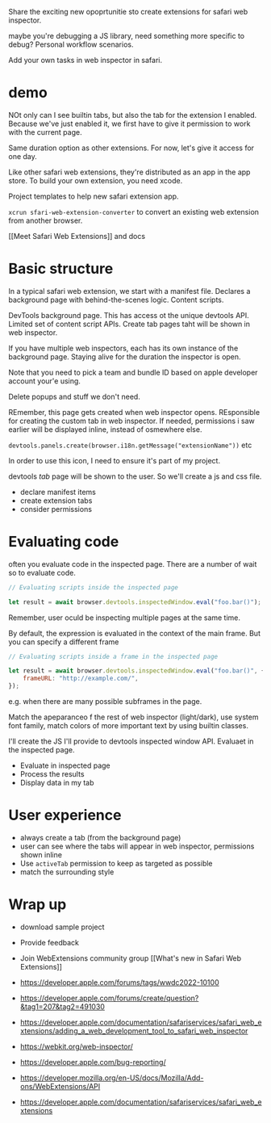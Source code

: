 Share the exciting new opoprtunitie sto create extensions for safari web inspector.

maybe you're debugging a JS library, need something more specific to debug?  Personal workflow scenarios.

Add your own tasks in web inspector in safari.

# demo
NOt only can I see builtin tabs, but also the tab for the extension I enabled.  Because we've just enabled it, we first have to give it permission to work with the current page.

Same duration option as other extensions.  For now, let's give it access for one day.

Like other safari web extensions, they're distributed as an app in the app store.  To build your own extension, you need xcode.

Project templates to help new safari extension app.

`xcrun sfari-web-extension-converter` to convert an existing web extension from another browser.

[[Meet Safari Web Extensions]]
and docs

# Basic structure
In a typical safari web extension, we start with a manifest file.
Declares a background page with behind-the-scenes logic.
Content scripts.

DevTools background page.  This has access ot the unique devtools API.  Limited set of content script APIs.  Create tab pages taht will be shown in web inspector.

If you have multiple web inspectors, each has its own instance of the background page.  Staying alive for the duration the inspector is open.

Note that you need to pick a team and bundle ID based on apple developer account your'e using.  

Delete popups and stuff we don't need.

REmember, this page gets created when web inspector opens.  REsponsible for creating the custom tab in web inspector.  If needed, permissions i saw earlier will be displayed inline, instead of osmewhere else.

`devtools.panels.create(browser.i18n.getMessage("extensionName"))` etc

In order to use this icon, I need to ensure it's part of my project.  

devtools *tab* page will be shown to the user.  So we'll create a js and css file.

* declare manifest items
* create extension tabs
* consider permissions


# Evaluating code
often you evaluate code in the inspected page.  There are a number of wait so to evaluate code.
```js
// Evaluating scripts inside the inspected page

let result = await browser.devtools.inspectedWindow.eval("foo.bar()");
```

Remember, user oculd be inspecting multiple pages at the same time.

By default, the expression is evaluated in the context of the main frame.  But you can specify a different frame

```js
// Evaluating scripts inside a frame in the inspected page

let result = await browser.devtools.inspectedWindow.eval("foo.bar()", {
    frameURL: "http://example.com/",
});
```

e.g. when there are many possible subframes in the page.

Match the apeparanceo f the rest of web inspector (light/dark), use system font family, match colors of more important text by using builtin classes.

I'll create the JS I'll provide to devtools inspected window API.  Evaluaet in the inspected page.  

* Evaluate in inspected page
* Process the results
* Display data in my tab

# User experience
* always create a tab (from the background page)
* user can see where the tabs will appear in web inspector, permissions shown inline
* Use `activeTab` permission to keep as targeted as possible
* match the surrounding style

# Wrap up
* download sample project
* Provide feedback
* Join WebExtensions community group
[[What's new in Safari Web Extensions]]

* https://developer.apple.com/forums/tags/wwdc2022-10100
* https://developer.apple.com/forums/create/question?&tag1=207&tag2=491030
* https://developer.apple.com/documentation/safariservices/safari_web_extensions/adding_a_web_development_tool_to_safari_web_inspector
* https://webkit.org/web-inspector/
* https://developer.apple.com/bug-reporting/
* https://developer.mozilla.org/en-US/docs/Mozilla/Add-ons/WebExtensions/API
* https://developer.apple.com/documentation/safariservices/safari_web_extensions


